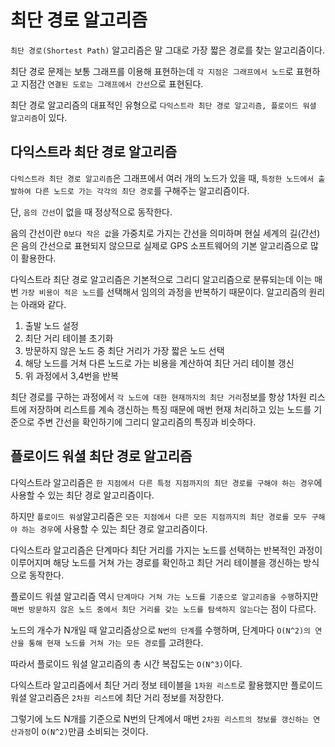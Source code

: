 # 최단 경로 알고리즘
`최단 경로(Shortest Path)` 알고리즘은 말 그대로 가장 짧은 경로를 찾는 알고리즘이다.

최단 경로 문제는 보통 그래프를 이용해 표현하는데 `각 지점은 그래프에서 노드`로 표현하고 지점간 `연결된 도로는 그래프에서 간선`으로 표현된다.

최단 경로 알고리즘의 대표적인 유형으로 `다익스트라 최단 경로 알고리즘, 플로이드 워셜 알고리즘`이 있다.

## 다익스트라 최단 경로 알고리즘
`다익스트라 최단 경로 알고리즘`은 그래프에서 여러 개의 노드가 있을 때, `특정한 노드에서 출발하여 다른 노드로 가는 각각의 최단 경로`를 구해주는 알고리즘이다.

단, `음의 간선`이 없을 때 정상적으로 동작한다.

음의 간선이란 `0보다 작은 값`을 가중치로 가지는 간선을 의미하며 현실 세계의 길(간선)은 음의 간선으로 표현되지 않으므로 실제로 GPS 소프트웨어의 기본 알고리즘으로 많이 활용한다.

다익스트라 최단 경로 알고리즘은 기본적으로 그리디 알고리즘으로 분류되는데 이는 매번 `가장 비용이 적은 노드`를 선택해서 임의의 과정을 반복하기 때문이다. 알고리즘의 원리는 아래와 같다.

1. 출발 노드 설정
2. 최단 거리 테이블 초기화
3. 방문하지 않은 노드 중 최단 거리가 가장 짧은 노드 선택
4. 해당 노드를 거쳐 다른 노드로 가는 비용을 계산하여 최단 거리 테이블 갱신
5. 위 과정에서 3,4번을 반복

최단 경로를 구하는 과정에서 `각 노드에 대한 현재까지의 최단 거리`정보를 항상 1차원 리스트에 저장하며 리스트를 계속 갱신하는 특징 때문에 매번 현재 처리하고 있는 노드를 기준으로 주변 간선을 확인하기에 그리디 알고리즘의 특징과 비슷하다.

## 플로이드 워셜 최단 경로 알고리즘
다익스트라 알고리즘은 `한 지점에서 다른 특정 지점까지의 최단 경로를 구해야 하는 경우`에 사용할 수 있는 최단 경로 알고리즘이다.

하지만 `플로이드 워셜`알고리즘은 `모든 지점에서 다른 모든 지점까지의 최단 경로를 모두 구해야 하는 경우`에 사용할 수 있는 최단 경로 알고리즘이다.

다익스트라 알고리즘은 단계마다 최단 거리를 가지는 노드를 선택하는 반복적인 과정이 이루어지며 해당 노드를 거쳐 가는 경로를 확인하고 최단 거리 테이블을 갱신하는 방식으로 동작한다.

플로이드 워셜 알고리즘 역시 `단계마다 거쳐 가는 노드를 기준으로 알고리즘을 수행`하지만 `매번 방문하지 않은 노드 중에서 최단 거리를 갖는 노드를 탐색하지 않는다`는 점이 다르다.

노드의 개수가 N개일 때 알고리즘상으로 `N번의 단계`를 수행하며, 단계마다 `O(N^2)의 연산을 통해 현재 노드를 거쳐 가는 모든 경로`를 고려한다.

따라서 플로이드 워셜 알고리즘의 총 시간 복잡도는 `O(N^3)`이다.

다익스트라 알고리즘에서 최단 거리 정보 테이블을 `1차원 리스트`로 활용했지만 플로이드 워셜 알고리즘은 `2차원 리스트`에 최단 거리 정보를 저장한다.

그렇기에 노드 N개를 기준으로 N번의 단계에서 매번 `2차원 리스트의 정보를 갱신하는 연산과정`이 `O(N^2)`만큼 소비되는 것이다.

